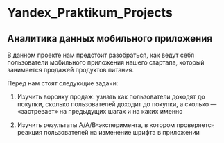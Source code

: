 # Yandex_Praktikum_Projects

## Аналитика данных мобильного приложения
В данном проекте нам предстоит разобраться, как ведут себя пользователи мобильного приложения нашего стартапа, который занимается продажей продуктов питания.

Перед нам стоят следующие задачи:

1) Изучить воронку продаж: узнать как пользователи доходят до покупки, сколько пользователей доходит до покупки, а сколько — «застревает» на предыдущих шагах и на каких именно

2) Изучить результаты A/A/B-эксперимента, в котором проверяется реакция пользователей на изменение шрифта в приложении
